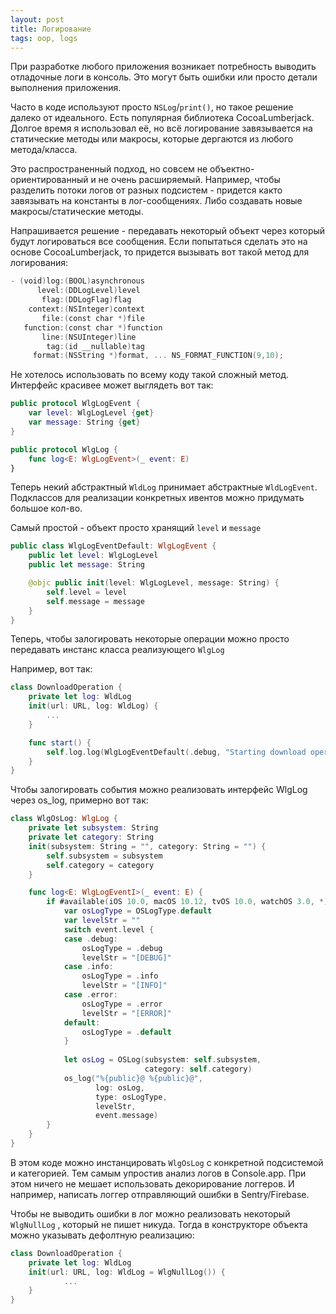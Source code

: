 ```yaml
---
layout: post
title: Логирование
tags: oop, logs
---
```


При разработке любого приложения возникает потребность выводить отладочные логи в консоль. Это могут быть ошибки или просто детали выполнения приложения. 

Часто в коде используют просто `NSLog`/`print()`, но такое решение далеко от идеального. Есть популярная библиотека CocoaLumberjack. Долгое время я использовал её, но всё логирование завязывается на статические методы или макросы, которые дергаются из любого метода/класса. 

Это распространенный подход, но совсем не объектно-ориентированный и не очень расширяемый. Например, чтобы разделить потоки логов от разных подсистем - придется както завязывать на константы в лог-сообщениях. Либо создавать новые макросы/статические методы.

Напрашивается решение - передавать некоторый объект через который будут логироваться все сообщения. Если попытаться сделать это на основе CocoaLumberjack, то придется вызывать вот такой метод для логирования:

```swift
- (void)log:(BOOL)asynchronous
      level:(DDLogLevel)level
       flag:(DDLogFlag)flag
    context:(NSInteger)context
       file:(const char *)file
   function:(const char *)function
       line:(NSUInteger)line
        tag:(id __nullable)tag
     format:(NSString *)format, ... NS_FORMAT_FUNCTION(9,10);
```

Не хотелось использовать по всему коду такой сложный метод. Интерфейс красивее может выглядеть вот так:
```swift
public protocol WlgLogEvent {
    var level: WlgLogLevel {get}
    var message: String {get}
}

public protocol WlgLog {
    func log<E: WlgLogEvent>(_ event: E)
}
```

Теперь некий абстрактный `WldLog` принимает абстрактные `WldLogEvent`. Подклассов для реализации конкретных ивентов можно придумать большое кол-во.

Самый простой - объект просто хранящий `level` и `message`

```swift
public class WlgLogEventDefault: WlgLogEvent {
    public let level: WlgLogLevel
    public let message: String

    @objc public init(level: WlgLogLevel, message: String) {
        self.level = level
        self.message = message
    }
}
```

Теперь, чтобы залогировать некоторые операции можно просто передавать инстанс класса реализующего `WlgLog`

Например, вот так:
```swift
class DownloadOperation {
    private let log: WldLog
    init(url: URL, log: WldLog) {
        ...
    }

    func start() {
        self.log.log(WlgLogEventDefault(.debug, "Starting download operation"))
    }  
}
```

Чтобы залогировать события можно реализовать интерфейс WlgLog через os_log, примерно вот так:

```swift
class WlgOsLog: WlgLog {
    private let subsystem: String
    private let category: String
    init(subsystem: String = "", category: String = "") {
        self.subsystem = subsystem
        self.category = category
    }

    func log<E: WlgLogEventI>(_ event: E) {
        if #available(iOS 10.0, macOS 10.12, tvOS 10.0, watchOS 3.0, *) {
            var osLogType = OSLogType.default
            var levelStr = ""
            switch event.level {
            case .debug:
                osLogType = .debug
                levelStr = "[DEBUG]"
            case .info:
                osLogType = .info
                levelStr = "[INFO]"
            case .error:
                osLogType = .error
                levelStr = "[ERROR]"
            default:
                osLogType = .default
            }
    
            let osLog = OSLog(subsystem: self.subsystem,
                              category: self.category)
            os_log("%{public}@ %{public}@",
                   log: osLog,
                   type: osLogType,
                   levelStr,
                   event.message)
        }
    }
}
```

В этом коде можно инстанцировать `WlgOsLog` с конкретной подсистемой и категорией. Тем самым упростив анализ логов в Console.app. При этом ничего не мешает использовать декорирование логгеров. И например, написать логгер отправляющий ошибки в Sentry/Firebase.

Чтобы не выводить ошибки в лог можно реализовать некоторый `WlgNullLog` , который не пишет никуда. Тогда в конструкторе объекта можно указывать дефолтную реализацию:

```swift
class DownloadOperation {
    private let log: WldLog
    init(url: URL, log: WldLog = WlgNullLog()) {
            ...
    }
}
```

